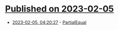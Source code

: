 # [Published on 2023-02-05](index.md)

* [2023-02-05, 04:20:27](https://lobste.rs/s/sk86cj/partialequal) - [PartialEqual](https://brandur.org/fragments/partial-equal)

